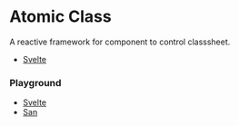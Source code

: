 # Atomic Class

A reactive framework for component to control classsheet.

- [Svelte](./svelte)

### Playground

- [Svelte](https://design-to-release.github.io/atomic-class/svelte)
- [San](https://design-to-release.github.io/atomic-class/san)
